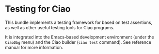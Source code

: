 # Testing for Ciao

This bundle implements a testing framework for based on test
assertions, as well as other useful testing tools for Ciao programs.

It is integrated into the Emacs-based development environment (under
the `CiaoDbg` menu) and the Ciao builder (`ciao test` command). See
reference manual for more information.

